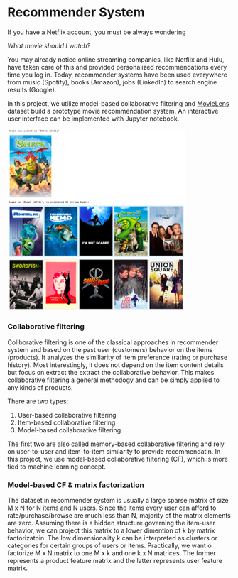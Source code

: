 

# Recommender System

If you have a Netflix account, you must be always wondering 

*What movie should I watch?* 

You may already notice online streaming companies, like Netflix and Hulu, have taken care of this and provided personalized recommendations every time you log in. Today, recommender systems have been used everywhere from music (Spotify), books (Amazon), jobs (LinkedIn) to search engine results (Google). 

In this project, we utilize model-based collaborative filtering and [MovieLens](https://grouplens.org/datasets/movielens/) dataset build a prototype movie recommendation system.  An interactive user interface can be implemented with Jupyter notebook.

 <img src="./IMG/img1.png" width="400">

### Collaborative filtering

Collborative filtering is one of the classical approaches in recommender system and based on the past user (customers) behavior on the items (products). It analyzes the similiarity of item preference (rating or purchase history). Most interestingly, it does not depend on the item content details but focus on extract the extract the collaborative behavior. This makes collaborative filtering a general methodogy and can be simply applied to any kinds of products. 

There are two types:

1. User-based collaborative filtering
2. Item-based collaborative filtering
3. Model-based collaborative filtering

The first two are also called memory-based collaborative filtering and rely on user-to-user and item-to-item similarity to provide recommendatin. In this project, we use model-based collaborative filtering (CF), which is more tied to machine learning concept. 

### Model-based CF & matrix factorization

The dataset in recommender system is usually a large sparse matrix of size M x N for N items and N users. Since the items every user can afford to rate/purchase/browse are much less than N, majority of the matrix elements are zero. Assuming there is a hidden structure governing the item-user behavior, we can project  this matrix to a lower dimention of k by matrix factorizatoin. The low dimensionality k can be interpreted as clusters or categories for certain groups of users or items. Practically, we want o factorize M x N matrix to one M x k and one k x N matrices. The former represents a product feature matrix and the latter represents  user feature matrix. 